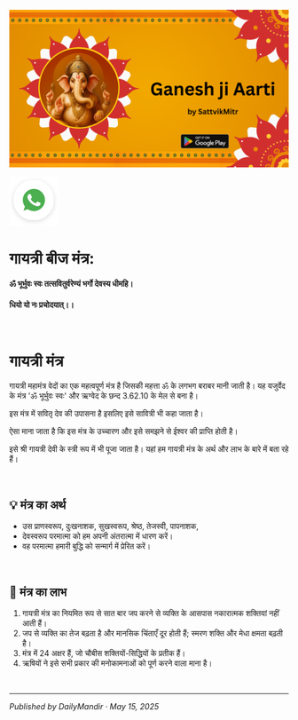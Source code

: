 <!-- Banner SVG -->
![Banner](https://raw.githubusercontent.com/anandwana001/content-repo/refs/heads/main/aarti/ganesh/ganesh_ji_aarti_banner.png)

<!-- Share & WhatsApp icons as SVG -->
<a href="https://api.whatsapp.com/send?text=Check%20out%20this%20article%20in%20the%20Hanuman%20Chalisa%20app%3A%20https%3A%2F%2Fwww.sattvikmitr.com%2Farticles%3FcontentUrl%3Dhttps%253A%252F%252Fraw.githubusercontent.com%252Fanandwana001%252Fcontent-repo%252Frefs%252Fheads%252Fmain%252Faarti%252Fganesh%252Fganesh_aarti_english.md%26title%3DGanesh%2520Aarti">
  <img src="https://raw.githubusercontent.com/anandwana001/content-repo/refs/heads/main/assets/ic_wtsapp_share_rounded.svg" alt="WhatsApp"/>
</a>

<br>

# गायत्री बीज मंत्र:


#### ॐ भूर्भुवः स्वः तत्सवितुर्वरेण्यं भर्गो देवस्य धीमहि।

#### धियो यो नः प्रचोदयात्।।


<br>

# गायत्री मंत्र

गायत्री महामंत्र वेदों का एक महत्वपूर्ण मंत्र है जिसकी महत्ता ॐ के लगभग बराबर मानी जाती है। यह यजुर्वेद के मंत्र 'ॐ भूर्भुवः स्वः' और ऋग्वेद के छन्द 3.62.10 के मेल से बना है।

इस मंत्र में सवितृ देव की उपासना है इसलिए इसे सावित्री भी कहा जाता है।

ऐसा माना जाता है कि इस मंत्र के उच्चारण और इसे समझने से ईश्वर की प्राप्ति होती है।

इसे श्री गायत्री देवी के स्त्री रूप में भी पूजा जाता है। यहां हम गायत्री मंत्र के अर्थ और लाभ के बारे में बता रहे हैं।


<br>


## 💡 मंत्र का अर्थ
- उस प्राणस्वरूप, दुःखनाशक, सुखस्वरूप, श्रेष्ठ, तेजस्वी, पापनाशक,  
- देवस्वरूप परमात्मा को हम अपनी अंतरात्मा में धारण करें।  
- वह परमात्मा हमारी बुद्धि को सन्मार्ग में प्रेरित करें।

<br>

## 🎯 मंत्र का लाभ
1. गायत्री मंत्र का नियमित रूप से सात बार जप करने से व्यक्ति के आसपास नकारात्मक शक्तियां नहीं आती हैं।  
2. जप से व्यक्ति का तेज बढ़ता है और मानसिक चिंताएँ दूर होती हैं; स्मरण शक्ति और मेधा क्षमता बढ़ती है।  
3. मंत्र में 24 अक्षर हैं, जो चौबीस शक्तियों-सिद्धियों के प्रतीक हैं।  
4. ऋषियों ने इसे सभी प्रकार की मनोकामनाओं को पूर्ण करने वाला माना है।

<br>

---

*Published by DailyMandir · May 15, 2025*

